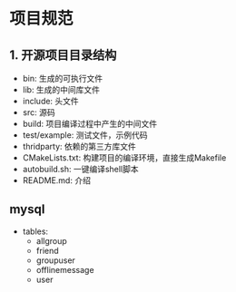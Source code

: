 # 项目规范

## 1. 开源项目目录结构

- bin: 生成的可执行文件
- lib: 生成的中间库文件
- include: 头文件
- src: 源码
- build: 项目编译过程中产生的中间文件
- test/example: 测试文件，示例代码
- thridparty: 依赖的第三方库文件
- CMakeLists.txt: 构建项目的编译环境，直接生成Makefile
- autobuild.sh: 一键编译shell脚本
- README.md: 介绍

## mysql

- tables:
    - allgroup
    - friend
    - groupuser
    - offlinemessage
    - user
